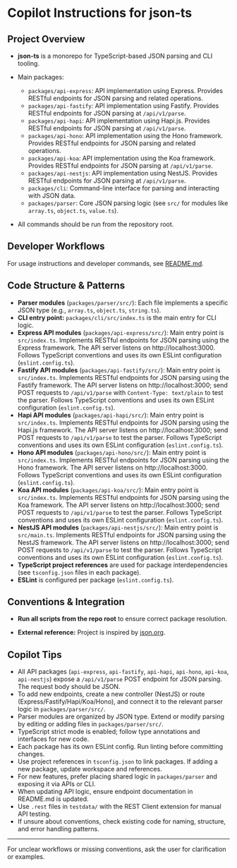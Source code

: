 # Copilot Instructions for json-ts

## Project Overview

- **json-ts** is a monorepo for TypeScript-based JSON parsing and CLI tooling.

- Main packages:
  - `packages/api-express`: API implementation using Express. Provides RESTful endpoints for JSON parsing and related operations.
  - `packages/api-fastify`: API implementation using Fastify. Provides RESTful endpoints for JSON parsing at `/api/v1/parse`.
  - `packages/api-hapi`: API implementation using Hapi.js. Provides RESTful endpoints for JSON parsing at `/api/v1/parse`.
  - `packages/api-hono`: API implementation using the Hono framework. Provides RESTful endpoints for JSON parsing and related operations.
  - `packages/api-koa`: API implementation using the Koa framework. Provides RESTful endpoints for JSON parsing at `/api/v1/parse`.
  - `packages/api-nestjs`: API implementation using NestJS. Provides RESTful endpoints for JSON parsing at `/api/v1/parse`.
  - `packages/cli`: Command-line interface for parsing and interacting with JSON data.
  - `packages/parser`: Core JSON parsing logic (see `src/` for modules like `array.ts`, `object.ts`, `value.ts`).

- All commands should be run from the repository root.

## Developer Workflows

For usage instructions and developer commands, see [README.md](../README.md).

## Code Structure & Patterns

- **Parser modules** (`packages/parser/src/`): Each file implements a specific JSON type (e.g., `array.ts`, `object.ts`, `string.ts`).
- **CLI entry point:** `packages/cli/src/index.ts` is the main entry for CLI logic.
- **Express API modules** (`packages/api-express/src/`): Main entry point is `src/index.ts`. Implements RESTful endpoints for JSON parsing using the Express framework. The API server listens on http://localhost:3000. Follows TypeScript conventions and uses its own ESLint configuration (`eslint.config.ts`).
- **Fastify API modules** (`packages/api-fastify/src/`): Main entry point is `src/index.ts`. Implements RESTful endpoints for JSON parsing using the Fastify framework. The API server listens on http://localhost:3000; send POST requests to `/api/v1/parse` with `Content-Type: text/plain` to test the parser. Follows TypeScript conventions and uses its own ESLint configuration (`eslint.config.ts`).
- **Hapi API modules** (`packages/api-hapi/src/`): Main entry point is `src/index.ts`. Implements RESTful endpoints for JSON parsing using the Hapi.js framework. The API server listens on http://localhost:3000; send POST requests to `/api/v1/parse` to test the parser. Follows TypeScript conventions and uses its own ESLint configuration (`eslint.config.ts`).
- **Hono API modules** (`packages/api-hono/src/`): Main entry point is `src/index.ts`. Implements RESTful endpoints for JSON parsing using the Hono framework. The API server listens on http://localhost:3000. Follows TypeScript conventions and uses its own ESLint configuration (`eslint.config.ts`).
- **Koa API modules** (`packages/api-koa/src/`): Main entry point is `src/index.ts`. Implements RESTful endpoints for JSON parsing using the Koa framework. The API server listens on http://localhost:3000; send POST requests to `/api/v1/parse` to test the parser. Follows TypeScript conventions and uses its own ESLint configuration (`eslint.config.ts`).
- **NestJS API modules** (`packages/api-nestjs/src/`): Main entry point is `src/main.ts`. Implements RESTful endpoints for JSON parsing using the NestJS framework. The API server listens on http://localhost:3000; send POST requests to `/api/v1/parse` to test the parser. Follows TypeScript conventions and uses its own ESLint configuration (`eslint.config.ts`).
- **TypeScript project references** are used for package interdependencies (see `tsconfig.json` files in each package).
- **ESLint** is configured per package (`eslint.config.ts`).

## Conventions & Integration

- **Run all scripts from the repo root** to ensure correct package resolution.

- **External reference:** Project is inspired by [json.org](http://json.org).

## Copilot Tips

- All API packages (`api-express`, `api-fastify`, `api-hapi`, `api-hono`, `api-koa`, `api-nestjs`) expose a `/api/v1/parse` POST endpoint for JSON parsing. The request body should be JSON.
- To add new endpoints, create a new controller (NestJS) or route (Express/Fastify/Hapi/Koa/Hono), and connect it to the relevant parser logic in `packages/parser/src/`.
- Parser modules are organized by JSON type. Extend or modify parsing by editing or adding files in `packages/parser/src/`.
- TypeScript strict mode is enabled; follow type annotations and interfaces for new code.
- Each package has its own ESLint config. Run linting before committing changes.
- Use project references in `tsconfig.json` to link packages. If adding a new package, update workspace and references.
- For new features, prefer placing shared logic in `packages/parser` and exposing it via APIs or CLI.
- When updating API logic, ensure endpoint documentation in README.md is updated.
- Use `.rest` files in `testdata/` with the REST Client extension for manual API testing.
- If unsure about conventions, check existing code for naming, structure, and error handling patterns.

---

For unclear workflows or missing conventions, ask the user for clarification or examples.
